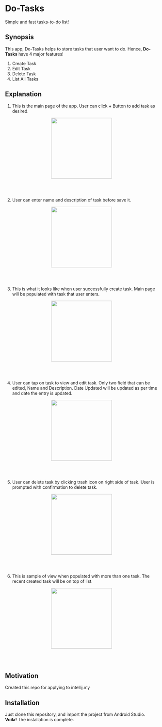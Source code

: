 # Do-Tasks
Simple and fast tasks-to-do list!

## Synopsis

This app, Do-Tasks helps to store tasks that user want to do. Hence, **Do-Tasks** have 4 major features!
1. Create Task
2. Edit Task
3. Delete Task
4. List All Tasks



## Explanation

1. This is the main page of the app. User can click + Button to add task as desired.
<p align="center">
  <img src=https://user-images.githubusercontent.com/24514082/28602452-c490aafa-71f0-11e7-9053-486b27555d94.png width="200">
</p>
<br>
<br>

2. User can enter name and description of task before save it.
<p align="center">
  <img src=https://user-images.githubusercontent.com/24514082/28602632-c6868c66-71f1-11e7-9e58-976ec1833e7e.png width="200">
</p>
<br>
<br>

3. This is what it looks like when user successfully create task. Main page will be populated with task that user enters.
<p align="center">
  <img src=https://user-images.githubusercontent.com/24514082/28602652-e33d9aa2-71f1-11e7-8633-9995e4023f2b.png width="200">
</p>
<br>
<br>

4. User can tap on task to view and edit task. Only two field that can be edited, Name and Description. Date Updated will be updated as per time and date the entry is updated.
<p align="center">
  <img src=https://user-images.githubusercontent.com/24514082/28602657-eec51710-71f1-11e7-8fa1-4d72bb80a568.png width="200">
</p>
<br>
<br>

5. User can delete task by clicking trash icon on right side of task. User is prompted with confirmation to delete task.
<p align="center">
  <img src=https://user-images.githubusercontent.com/24514082/28602664-fac5e972-71f1-11e7-8911-c0b38fc4cb4d.png width="200">
</p>
<br>
<br>

6. This is sample of view when populated with more than one task. The recent created task will be on top of list. 
<p align="center">
  <img src=https://user-images.githubusercontent.com/24514082/28602674-0885262c-71f2-11e7-8718-0149e368be89.png width="200">
</p>
<br>
<br>


## Motivation

Created this repo for applying to intellij.my

## Installation

Just clone this repository, and import the project from Android Studio. **Voila!** The installation is complete.
